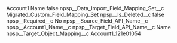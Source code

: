 <?xml version="1.0" encoding="UTF-8"?>
<CustomMetadata xmlns="http://soap.sforce.com/2006/04/metadata" xmlns:xsi="http://www.w3.org/2001/XMLSchema-instance" xmlns:xsd="http://www.w3.org/2001/XMLSchema">
    <label>Account1 Name</label>
    <protected>false</protected>
    <values>
        <field>npsp__Data_Import_Field_Mapping_Set__c</field>
        <value xsi:type="xsd:string">Migrated_Custom_Field_Mapping_Set</value>
    </values>
    <values>
        <field>npsp__Is_Deleted__c</field>
        <value xsi:type="xsd:boolean">false</value>
    </values>
    <values>
        <field>npsp__Required__c</field>
        <value xsi:type="xsd:string">No</value>
    </values>
    <values>
        <field>npsp__Source_Field_API_Name__c</field>
        <value xsi:type="xsd:string">npsp__Account1_Name__c</value>
    </values>
    <values>
        <field>npsp__Target_Field_API_Name__c</field>
        <value xsi:type="xsd:string">Name</value>
    </values>
    <values>
        <field>npsp__Target_Object_Mapping__c</field>
        <value xsi:type="xsd:string">Account1_121e01054</value>
    </values>
</CustomMetadata>
